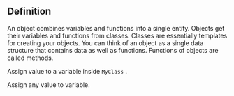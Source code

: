## Definition

An object combines variables and functions into a single entity. 
Objects get their variables and functions from classes. Classes are essentially templates for creating your objects. 
You can think of an object as a single data structure that contains data as well as functions. 
Functions of objects are called methods.  
  
Assign value to a variable inside `MyClass` .  

<div class='hint'>Assign any value to variable.</div>
